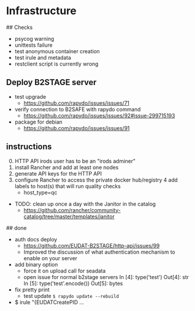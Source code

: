 
# Infrastructure


## Checks

- psycog warning
- unittests failure
- test anonymous container creation
- test irule and metadata
- restclient script is currently wrong


## Deploy B2STAGE server

- test upgrade
    + https://github.com/rapydo/issues/issues/71
- verify connection to B2SAFE with rapydo command
    + https://github.com/rapydo/issues/issues/92#issue-299715193
- package for debian
    + https://github.com/rapydo/issues/issues/91


## instructions

0. HTTP API irods user has to be an "irods adminer"
1. install Rancher and add at least one nodes
2. generate API keys for the HTTP API
3. configure Rancher to access the private docker hub/registry
4 add labels to host(s) that will run quality checks
    + host_type=qc

- TODO: clean up once a day with the Janitor in the catalog
    + https://github.com/rancher/community-catalog/tree/master/templates/janitor

<!--
- launch from the catalog an NFS server
    + mount the NFS server folder as a zone in irods server
    + mount the NFS server to every host that will run quality checks 
        in /usr/share/inputs
-->

## done

- auth docs deploy
    + https://github.com/EUDAT-B2STAGE/http-api/issues/99
    + Improved the discussion of what authentication mechanism to enable on your server
- add binary option
    + force it on upload call for seadata
    + open issue for normal b2stage servers
    In [4]: type('test') Out[4]: str
    In [5]: type('test'.encode()) Out[5]: bytes
- fix pretty print
    + test update
    `$ rapydo update --rebuild`
- $ irule "{EUDATCreatePID ...

